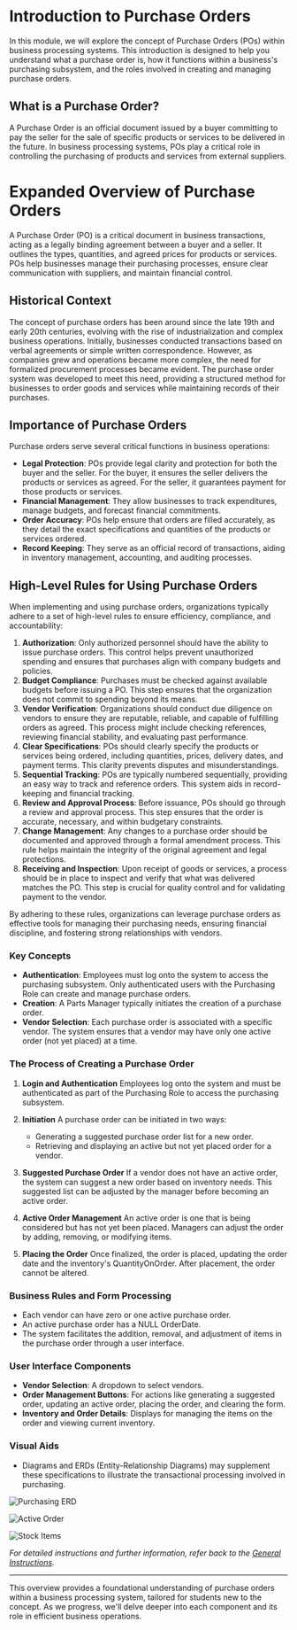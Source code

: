 # Introduction to Purchase Orders

In this module, we will explore the concept of Purchase Orders (POs) within business processing systems. This introduction is designed to help you understand what a purchase order is, how it functions within a business's purchasing subsystem, and the roles involved in creating and managing purchase orders.

## What is a Purchase Order?

A Purchase Order is an official document issued by a buyer committing to pay the seller for the sale of specific products or services to be delivered in the future. In business processing systems, POs play a critical role in controlling the purchasing of products and services from external suppliers.

# Expanded Overview of Purchase Orders

A Purchase Order (PO) is a critical document in business transactions, acting as a legally binding agreement between a buyer and a seller. It outlines the types, quantities, and agreed prices for products or services. POs help businesses manage their purchasing processes, ensure clear communication with suppliers, and maintain financial control.

## Historical Context

The concept of purchase orders has been around since the late 19th and early 20th centuries, evolving with the rise of industrialization and complex business operations. Initially, businesses conducted transactions based on verbal agreements or simple written correspondence. However, as companies grew and operations became more complex, the need for formalized procurement processes became evident. The purchase order system was developed to meet this need, providing a structured method for businesses to order goods and services while maintaining records of their purchases.

## Importance of Purchase Orders

Purchase orders serve several critical functions in business operations:

- **Legal Protection**: POs provide legal clarity and protection for both the buyer and the seller. For the buyer, it ensures the seller delivers the products or services as agreed. For the seller, it guarantees payment for those products or services.
- **Financial Management**: They allow businesses to track expenditures, manage budgets, and forecast financial commitments.
- **Order Accuracy**: POs help ensure that orders are filled accurately, as they detail the exact specifications and quantities of the products or services ordered.
- **Record Keeping**: They serve as an official record of transactions, aiding in inventory management, accounting, and auditing processes.

## High-Level Rules for Using Purchase Orders

When implementing and using purchase orders, organizations typically adhere to a set of high-level rules to ensure efficiency, compliance, and accountability:

1. **Authorization**: Only authorized personnel should have the ability to issue purchase orders. This control helps prevent unauthorized spending and ensures that purchases align with company budgets and policies.
2. **Budget Compliance**: Purchases must be checked against available budgets before issuing a PO. This step ensures that the organization does not commit to spending beyond its means.
3. **Vendor Verification**: Organizations should conduct due diligence on vendors to ensure they are reputable, reliable, and capable of fulfilling orders as agreed. This process might include checking references, reviewing financial stability, and evaluating past performance.
4. **Clear Specifications**: POs should clearly specify the products or services being ordered, including quantities, prices, delivery dates, and payment terms. This clarity prevents disputes and misunderstandings.
5. **Sequential Tracking**: POs are typically numbered sequentially, providing an easy way to track and reference orders. This system aids in record-keeping and financial tracking.
6. **Review and Approval Process**: Before issuance, POs should go through a review and approval process. This step ensures that the order is accurate, necessary, and within budgetary constraints.
7. **Change Management**: Any changes to a purchase order should be documented and approved through a formal amendment process. This rule helps maintain the integrity of the original agreement and legal protections.
8. **Receiving and Inspection**: Upon receipt of goods or services, a process should be in place to inspect and verify that what was delivered matches the PO. This step is crucial for quality control and for validating payment to the vendor.

By adhering to these rules, organizations can leverage purchase orders as effective tools for managing their purchasing needs, ensuring financial discipline, and fostering strong relationships with vendors.


### Key Concepts

- **Authentication**: Employees must log onto the system to access the purchasing subsystem. Only authenticated users with the Purchasing Role can create and manage purchase orders.
- **Creation**: A Parts Manager typically initiates the creation of a purchase order.
- **Vendor Selection**: Each purchase order is associated with a specific vendor. The system ensures that a vendor may have only one active order (not yet placed) at a time.

### The Process of Creating a Purchase Order

1. **Login and Authentication**
   Employees log onto the system and must be authenticated as part of the Purchasing Role to access the purchasing subsystem.

2. **Initiation**
   A purchase order can be initiated in two ways:
   - Generating a suggested purchase order list for a new order.
   - Retrieving and displaying an active but not yet placed order for a vendor.

3. **Suggested Purchase Order**
   If a vendor does not have an active order, the system can suggest a new order based on inventory needs. This suggested list can be adjusted by the manager before becoming an active order.

4. **Active Order Management**
   An active order is one that is being considered but has not yet been placed. Managers can adjust the order by adding, removing, or modifying items.

5. **Placing the Order**
   Once finalized, the order is placed, updating the order date and the inventory's QuantityOnOrder. After placement, the order cannot be altered.

### Business Rules and Form Processing

- Each vendor can have zero or one active purchase order.
- An active purchase order has a NULL OrderDate.
- The system facilitates the addition, removal, and adjustment of items in the purchase order through a user interface.

### User Interface Components

- **Vendor Selection**: A dropdown to select vendors.
- **Order Management Buttons**: For actions like generating a suggested order, updating an active order, placing the order, and clearing the form.
- **Inventory and Order Details**: Displays for managing the items on the order and viewing current inventory.

### Visual Aids

- Diagrams and ERDs (Entity-Relationship Diagrams) may supplement these specifications to illustrate the transactional processing involved in purchasing.

![Purchasing ERD](./purchasing_erd.png)

![Active Order](./currentactiveorder.png)

![Stock Items](./vendorinventory.png)

*For detailed instructions and further information, refer back to the [General Instructions](./../README.md).*

---

This overview provides a foundational understanding of purchase orders within a business processing system, tailored for students new to the concept. As we progress, we'll delve deeper into each component and its role in efficient business operations.
